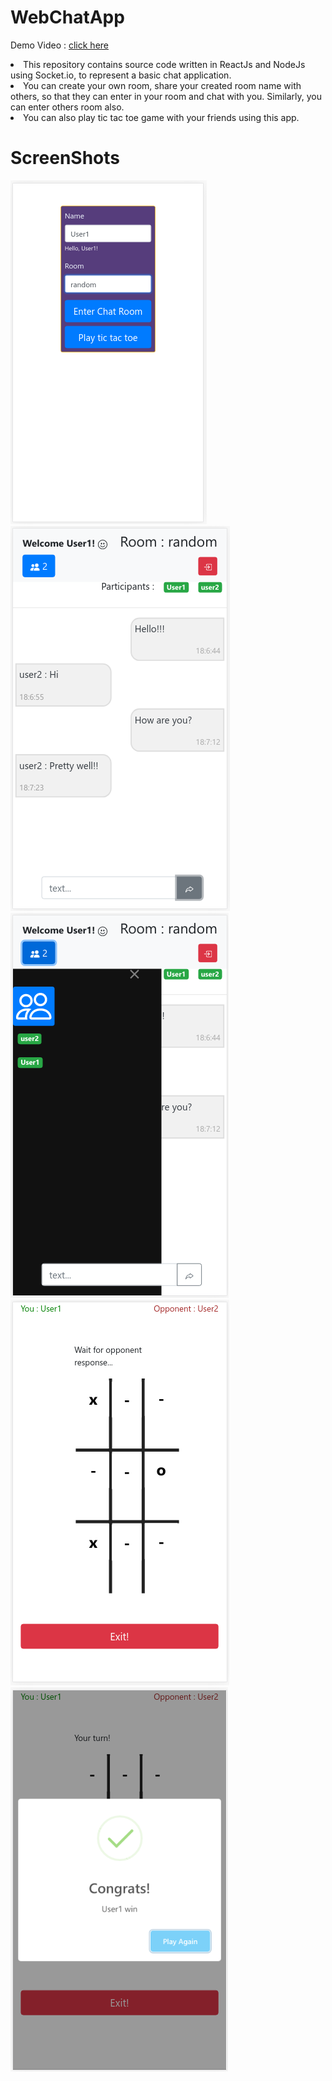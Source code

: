 # WebChatApp
Demo Video : <a href="https://drive.google.com/file/d/1Z_jsIDznwT90lxU-VCJisHPZ9Kz4dsxe/view?usp=sharing">click here</a>
<li> This repository contains source code written in ReactJs and NodeJs using Socket.io, to represent a basic chat application.</li>
<li>You can create your own room, share your created room name with others, so that they can enter in your room and chat with you.
Similarly, you can enter others room also. </li>
<li>You can also play tic tac toe game with your friends using this app.</li>

# ScreenShots
<img src="https://github.com/prateekgoelmzn/WebChatApp/blob/master/webchatapp_imgs/webchatapp_4.png" alt="homepage" />
<img src="https://github.com/prateekgoelmzn/WebChatApp/blob/master/webchatapp_imgs/webchatapp_5.png" alt="chat room" />
<img src="https://github.com/prateekgoelmzn/WebChatApp/blob/master/webchatapp_imgs/webchatapp_6.png" alt="user details"/>
<img src="https://github.com/prateekgoelmzn/WebChatApp/blob/master/webchatapp_imgs/webchatapp_7.png" alt="tic tac toe"/>
<img src="https://github.com/prateekgoelmzn/WebChatApp/blob/master/webchatapp_imgs/webchatapp_8.png" alt="Win info"/>

